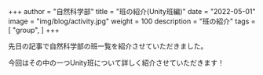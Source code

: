 +++
author = "自然科学部"
title = "班の紹介(Unity班編)"
date = "2022-05-01"
image = "img/blog/activity.jpg"
weight = 100
description = "班の紹介"
tags = [
    "group",
]
+++

先日の記事で自然科学部の班一覧を紹介させていただきました。

今回はその中の一つUnity班について詳しく紹介させていただきます！
